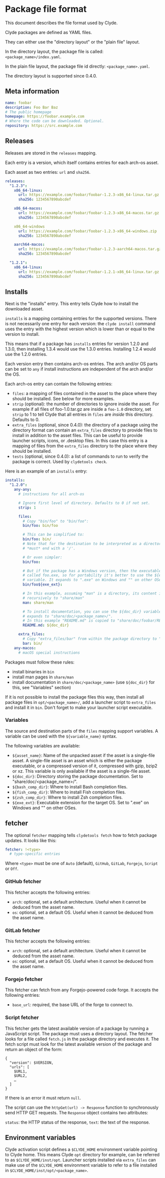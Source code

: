 # Package file format

This document describes the file format used by Clyde.

Clyde packages are defined as YAML files.

They can either use the "directory layout" or the "plain file" layout.

In the directory layout, the package file is called: `<package_name>/index.yaml`.

In the plain file layout, the package file id directly: `<package_name>.yaml`.

The directory layout is supported since 0.4.0.

## Meta information

```yaml
name: foobar
description: Foo Bar Baz
# The public homepage
homepage: https://foobar.example.com
# Where the code can be downloaded. Optional.
repository: https://src.example.com
```

## Releases

Releases are stored in the `releases` mapping.

Each entry is a version, which itself contains entries for each arch-os asset.

Each asset as two entries: `url` and `sha256`.

```yaml
releases:
  "1.2.3":
    x86_64-linux:
      url: https://example.com/foobar/foobar-1.2.3-x86_64-linux.tar.gz
      sha256: 1234567890abcdef

    x86_64-macos:
      url: https://example.com/foobar/foobar-1.2.3-x86_64-macos.tar.gz
      sha256: 1234567890abcdef

    x86_64-windows
      url: https://example.com/foobar/foobar-1.2.3-x86_64-windows.zip
      sha256: 1234567890abcdef

    aarch64-macos:
      url: https://example.com/foobar/foobar-1.2.3-aarch64-macos.tar.gz
      sha256: 1234567890abcdef

  "1.2.1":
    x86_64-linux:
      url: https://example.com/foobar/foobar-1.2.1-x86_64-linux.tar.gz
      sha256: 1234567890abcdef
```

## Installs

Next is the "installs" entry. This entry tells Clyde how to install the downloaded asset.

`installs` is a mapping containing entries for the supported versions. There is not necessarily one entry for each version: the `clyde install` command uses the entry with the highest version which is lower than or equal to the version to install.

This means that if a package has `installs` entries for version 1.2.0 and 1.3.0, then installing 1.3.4 would use the 1.3.0 entries. Installing 1.2.4 would use the 1.2.0 entries.

Each version entry then contains arch-os entries. The arch and/or OS parts can be set to `any` if install instructions are independent of the arch and/or the OS.

Each arch-os entry can contain the following entries:

- `files`: a mapping of files contained in the asset to the place where they should be installed. See below for more examples.
- `strip` (optional): the number of directories to ignore inside the asset. For example if all files of foo-1.0.tar.gz are inside a `foo-1.0` directory, set `strip` to 1 to tell Clyde that all entries in `files` are *inside* this directory. Defaults to 0.
- `extra_files` (optional, since 0.4.0): the directory of a package using the directory format can contain an `extra_files` directory to provide files to install in addition to the asset files. This can be useful to provide launcher scripts, icons, or .desktop files. In this case this entry is a mapping of files from the `extra_files` directory to the place where they should be installed.
- `tests` (optional, since 0.4.0): a list of commands to run to verify the package is correct. Used by `clydetools check`.

Here is an example of an `installs` entry:

```yaml
installs:
  "1.2.0":
    any-any:
      # instructions for all arch-os

      # Ignore first level of directory. Defaults to 0 if not set.
      strip: 1

      files:
        # Copy "bin/foo" to "bin/foo":
        bin/foo: bin/foo

        # This can be simplified to:
        bin/foo: bin/
        # Note that for the destination to be interpreted as a directory, it
        # *must* end with a '/'.

        # Or even simpler:
        bin/foo:

        # But if the package has a Windows version, then the executable will be
        # called foo.exe, so for portability it's better to use the ${exe_ext}
        # variable. It expands to ".exe" on Windows and "" on other OSes.
        bin/foo${exe_ext}:

        # In this example, assuming "man" is a directory, its content is copied
        # recursively to "share/man"
        man: share/man

        # To install documentation, you can use the ${doc_dir} variable, which
        # expands to "share/doc/<package_name>/".
        # In this example "README.md" is copied to "share/doc/foobar/README.md".
        README.md: ${doc_dir}

      extra_files:
        # Copy "extra_files/bar" from within the package directory to "bin/bar"
        bar: bin/
    any-macos:
      # macOS special instructions
```

Packages must follow these rules:

- install binaries in `bin`
- install man pages in `share/man`
- install documentation in `share/doc/<package_name>` (use `${doc_dir}` for this, see "Variables" section)

If it is not possible to install the package files this way, then install all package files in `opt/<package_name>/`, add a launcher script to `extra_files` and install it in `bin`. Don't forget to make your launcher script executable.

### Variables

The source and destination parts of the `files` mapping support variables. A variable can be used with the `${variable_name}` syntax.

The following variables are available:

- `${asset_name}`: Name of the unpacked asset if the asset is a single-file asset. A single-file asset is an asset which is either the package executable, or a compressed version of it, compressed with gzip, bzip2 or xz. This variable is only available if the asset is a single-file asset.
- `${doc_dir}`: Directory storing the package documentation. Set to "share/doc/<package_name>/".
- `${bash_comp_dir}`: Where to install Bash completion files.
- `${fish_comp_dir}`: Where to install Fish completion files.
- `${zsh_comp_dir}`: Where to install Zsh completion files.
- `${exe_ext}`: Executable extension for the target OS. Set to ".exe" on Windows and "" on other OSes.

## fetcher

The optional `fetcher` mapping tells `clydetools fetch` how to fetch package updates. It looks like this:

```yaml
fetcher: !<type>
  # type-specific entries
```

Where `<type>` must be one of `Auto` (default), `GitHub`, `GitLab`, `Forgejo`, `Script` or `Off`.

### GitHub fetcher

This fetcher accepts the following entries:

- `arch`: optional, set a default architecture. Useful when it cannot be deduced from the asset name.
- `os`: optional, set a default OS. Useful when it cannot be deduced from the asset name.

### GitLab fetcher

This fetcher accepts the following entries:

- `arch`: optional, set a default architecture. Useful when it cannot be deduced from the asset name.
- `os`: optional, set a default OS. Useful when it cannot be deduced from the asset name.

### Forgejo fetcher

This fetcher can fetch from any Forgejo-powered code forge. It accepts the following entries:

- `base_url`: required, the base URL of the forge to connect to.

### Script fetcher

This fetcher gets the latest available version of a package by running a JavaScript script. The package must uses a directory layout. The fetcher looks for a file called `fetch.js` in the package directory and executes it. The fetch script must look for the latest available version of the package and return an object of the form:

```
{
  "version": $VERSION,
  "urls": [
    $URL1,
    $URL2,
    …
  ]
}
```

If there is an error it must return `null`.

The script can use the `httpGet(url) -> Response` function to synchronously send HTTP GET requests. The `Response` object contains two attributes:

`status`: the HTTP status of the response,
`text`: the text of the response.

## Environment variables

Clyde activation script defines a `$CLYDE_HOME` environment variable pointing to Clyde home. This means Clyde `opt` directory for example, can be referred to as `$CLYDE_HOME/inst/opt`. Launcher scripts installed via `extra_files` can make use of the `$CLYDE_HOME` environment variable to refer to a file installed in `$CLYDE_HOME/inst/opt/<package_name>`.
